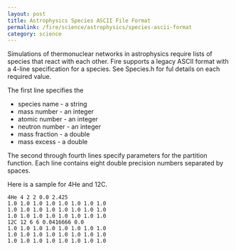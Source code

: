 ```yaml
---
layout: post
title: Astrophysics Species ASCII File Format
permalink: /fire/science/astrophysics/species-ascii-format
category: science
---
```


Simulations of thermonuclear networks in astrophysics require lists of
species that react with each other. Fire supports a legacy ASCII format with a 4-line specification for a species. See Species.h for ful details on each required value. 

The first line specifies the
* species name - a string
* mass number - an integer
* atomic number - an integer
* neutron number - an integer 
* mass fraction - a double
* mass excess - a double

The second through fourth lines specify parameters for the partition function. Each line contains eight double precision numbers separated by spaces.

Here is a sample for 4He and 12C.

```
4He 4 2 2 0.0 2.425
1.0 1.0 1.0 1.0 1.0 1.0 1.0 1.0
1.0 1.0 1.0 1.0 1.0 1.0 1.0 1.0
1.0 1.0 1.0 1.0 1.0 1.0 1.0 1.0
12C 12 6 6 0.0416666 0.0
1.0 1.0 1.0 1.0 1.0 1.0 1.0 1.0
1.0 1.0 1.0 1.0 1.0 1.0 1.0 1.0
1.0 1.0 1.0 1.0 1.0 1.0 1.0 1.0
```